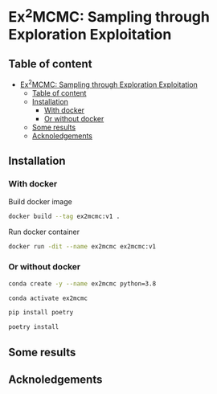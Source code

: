 # Ex$^2$MCMC: Sampling through Exploration Exploitation

## Table of content

- [Ex$^2$MCMC: Sampling through Exploration Exploitation](#ex2mcmc-sampling-through-exploration-exploitation)
  - [Table of content](#table-of-content)
  - [Installation](#installation)
    - [With docker](#with-docker)
    - [Or without docker](#or-without-docker)
  - [Some results](#some-results)
  - [Acknoledgements](#acknoledgements)

## Installation

### With docker
Build docker image

```bash
docker build --tag ex2mcmc:v1 .
```

Run docker container

```bash
docker run -dit --name ex2mcmc ex2mcmc:v1
```

### Or without docker

```bash
conda create -y --name ex2mcmc python=3.8

conda activate ex2mcmc
```

```bash
pip install poetry
```

```bash
poetry install
```

## Some results


## Acknoledgements
